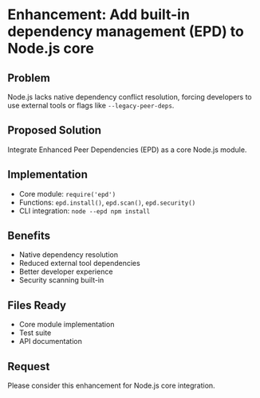 # Enhancement: Add built-in dependency management (EPD) to Node.js core

## Problem
Node.js lacks native dependency conflict resolution, forcing developers to use external tools or flags like `--legacy-peer-deps`.

## Proposed Solution
Integrate Enhanced Peer Dependencies (EPD) as a core Node.js module.

## Implementation
- Core module: `require('epd')`
- Functions: `epd.install()`, `epd.scan()`, `epd.security()`
- CLI integration: `node --epd npm install`

## Benefits
- Native dependency resolution
- Reduced external tool dependencies
- Better developer experience
- Security scanning built-in

## Files Ready
- Core module implementation
- Test suite
- API documentation

## Request
Please consider this enhancement for Node.js core integration.